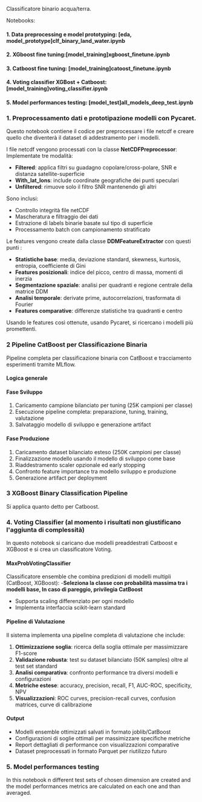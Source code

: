 Classificatore binario acqua/terra.

Notebooks: 
#### 1. Data preprocessing e model prototyping: [eda, model_prototype]clf_binary_land_water.ipynb
#### 2. XGboost fine tuning:[model_training]xgboost_finetune.ipynb
#### 3. Catboost fine tuning: [model_training]catoost_finetune.ipynb
#### 4. Voting classifier XGBost + Catboost: [model_training]voting_classifier.ipynb
#### 5. Model performances testing: [model_test]all_models_deep_test.ipynb

### 1. Preprocessamento dati e prototipazione modelli con Pycaret.
Questo notebook contiene il codice per preprocessare i file netcdf e creare quello che diventerà il dataset di addestramento per i modelli.

I file netcdf vengono processati con la classe **NetCDFPreprocessor**: 
Implementate tre modalità:
- **Filtered**: applica filtri su guadagno copolare/cross-polare, SNR e distanza satellite-superficie
- **With_lat_lons**: include coordinate geografiche dei punti speculari
- **Unfiltered**: rimuove solo il filtro SNR mantenendo gli altri

Sono inclusi:
- Controllo integrità file netCDF
- Mascheratura e filtraggio dei dati
- Estrazione di labels binarie basate sul tipo di superficie
- Processamento batch con campionamento stratificato

Le features vengono create dalla classe **DDMFeatureExtractor** con questi punti :

- **Statistiche base**: media, deviazione standard, skewness, kurtosis, entropia, coefficiente di Gini
- **Features posizionali**: indice del picco, centro di massa, momenti di inerzia
- **Segmentazione spaziale**: analisi per quadranti e regione centrale della matrice DDM
- **Analisi temporale**: derivate prime, autocorrelazioni, trasformata di Fourier
- **Features comparative**: differenze statistiche tra quadranti e centro

Usando le features così ottenute, usando Pycaret, si ricercano i modelli più promettenti.


### 2 Pipeline CatBoost per Classificazione Binaria

Pipeline completa per classificazione binaria con CatBoost e tracciamento esperimenti tramite MLflow.


#### Logica generale

#### Fase Sviluppo
1. Caricamento campione bilanciato per tuning (25K campioni per classe)
2. Esecuzione pipeline completa: preparazione, tuning, training, valutazione
3. Salvataggio modello di sviluppo e generazione artifact

#### Fase Produzione
1. Caricamento dataset bilanciato esteso (250K campioni per classe)
2. Finalizzazione modello usando il modello di sviluppo come base
3. Riaddestramento scaler opzionale ed early stopping
4. Confronto feature importance tra modello sviluppo e produzione
5. Generazione artifact per deployment


### 3  XGBoost Binary Classification Pipeline
Si applica quanto detto per Catboost.


### 4. Voting Classifier (al momento i risultati non giustificano l'aggiunta di complessità)
In questo notebook si caricano due modelli preaddestrati Catboost e XGBoost e si crea un classificatore Voting.


#### MaxProbVotingClassifier
Classificatore ensemble che combina predizioni di modelli multipli (CatBoost, XGBoost):
-**Seleziona la classe con probabilità massima tra i modelli base, In caso di pareggio, privilegia CatBoost**
- Supporta scaling differenziato per ogni modello
- Implementa interfaccia scikit-learn standard

#### Pipeline di Valutazione

Il sistema implementa una pipeline completa di valutazione che include:

1. **Ottimizzazione soglia**: ricerca della soglia ottimale per massimizzare F1-score
2. **Validazione robusta**: test su dataset bilanciato (50K samples) oltre al test set standard
3. **Analisi comparativa**: confronto performance tra diversi modelli e configurazioni
4. **Metriche estese**: accuracy, precision, recall, F1, AUC-ROC, specificity, NPV
5. **Visualizzazioni**: ROC curves, precision-recall curves, confusion matrices, curve di calibrazione

#### Output

- Modelli ensemble ottimizzati salvati in formato joblib/CatBoost
- Configurazioni di soglie ottimali per massimizzare specifiche metriche
- Report dettagliati di performance con visualizzazioni comparative
- Dataset preprocessati in formato Parquet per riutilizzo futuro


### 5. Model performances testing

In this notebook n different test sets of chosen dimension are created and the model performances metrics are 
calculated on each one and than averaged.
